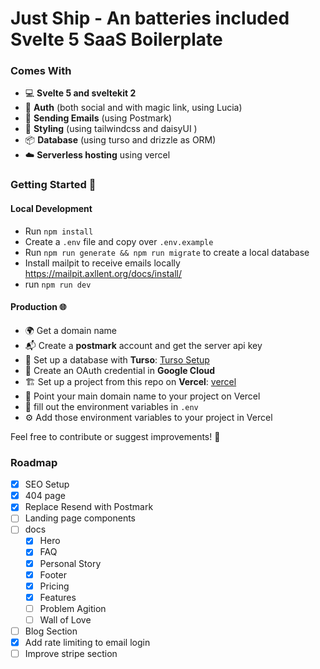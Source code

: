 # Just Ship - An batteries included Svelte 5 SaaS Boilerplate

### Comes With

- 💻 **Svelte 5 and sveltekit 2**
- 🚪 **Auth** (both social and with magic link, using Lucia)
- 📧 **Sending Emails** (using Postmark)
- 🎨 **Styling** (using tailwindcss and daisyUI )
- 📦 **Database** (using turso and drizzle as ORM)
- ☁️ **Serverless hosting** using vercel

### Getting Started 🚀

#### Local Development

- Run `npm install`
- Create a `.env` file and copy over `.env.example`
- Run `npm run generate && npm run migrate` to create a local database
- Install mailpit to receive emails locally https://mailpit.axllent.org/docs/install/
- run `npm run dev`

#### Production 🌐

- 🌍 Get a domain name
- 📬 Create a **postmark** account and get the server api key
- 💾 Set up a database with **Turso**: [Turso Setup](https://turso.tech/)
- 🔑 Create an OAuth credential in **Google Cloud**
- 🏗️ Set up a project from this repo on **Vercel**: [vercel](https://vercel.com)
- 🎯 Point your main domain name to your project on Vercel
- 🔐 fill out the environment variables in `.env`
- ⚙️ Add those environment variables to your project in Vercel

Feel free to contribute or suggest improvements! 🤝

### Roadmap

- [x] SEO Setup
- [x] 404 page
- [x] Replace Resend with Postmark
- [ ] Landing page components
- [ ] docs
  - [x] Hero
  - [x] FAQ
  - [x] Personal Story
  - [x] Footer
  - [x] Pricing
  - [x] Features
  - [ ] Problem Agition
  - [ ] Wall of Love
- [ ] Blog Section
- [x] Add rate limiting to email login
- [ ] Improve stripe section
